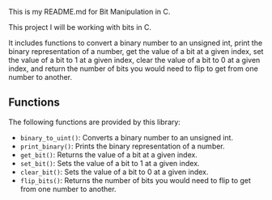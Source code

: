 This is my README.md for Bit Manipulation in C.

This project I will be working with bits in C.

It includes functions to convert a binary number to an unsigned int, print the binary representation of a number, get the value of a bit at a given index, set the value of a bit to 1 at a given index, clear the value of a bit to 0 at a given index, and return the number of bits you would need to flip to get from one number to another.

## Functions

The following functions are provided by this library:

* `binary_to_uint()`: Converts a binary number to an unsigned int.
* `print_binary()`: Prints the binary representation of a number.
* `get_bit()`: Returns the value of a bit at a given index.
* `set_bit()`: Sets the value of a bit to 1 at a given index.
* `clear_bit()`: Sets the value of a bit to 0 at a given index.
* `flip_bits()`: Returns the number of bits you would need to flip to get from one number to another.
